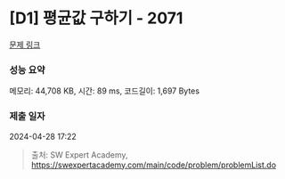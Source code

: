 # [D1] 평균값 구하기 - 2071 

[문제 링크](https://swexpertacademy.com/main/code/problem/problemDetail.do?contestProbId=AV5QRnJqA5cDFAUq) 

### 성능 요약

메모리: 44,708 KB, 시간: 89 ms, 코드길이: 1,697 Bytes

### 제출 일자

2024-04-28 17:22



> 출처: SW Expert Academy, https://swexpertacademy.com/main/code/problem/problemList.do